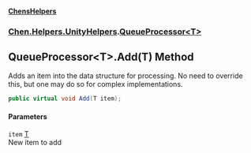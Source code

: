 
#### [ChensHelpers](index 'index')

### [Chen.Helpers.UnityHelpers](Chen_Helpers_UnityHelpers 'Chen.Helpers.UnityHelpers').[QueueProcessor&lt;T&gt;](Chen_Helpers_UnityHelpers_QueueProcessor_T_ 'Chen.Helpers.UnityHelpers.QueueProcessor&lt;T&gt;')

## QueueProcessor&lt;T&gt;.Add(T) Method
Adds an item into the data structure for processing. No need to override this, but one may do so for complex implementations.  
```csharp
public virtual void Add(T item);
```

#### Parameters
<a name='Chen_Helpers_UnityHelpers_QueueProcessor_T__Add(T)_item'></a>
`item` [T](Chen_Helpers_UnityHelpers_QueueProcessor_T_#Chen_Helpers_UnityHelpers_QueueProcessor_T__T 'Chen.Helpers.UnityHelpers.QueueProcessor&lt;T&gt;.T')  
New item to add
  
